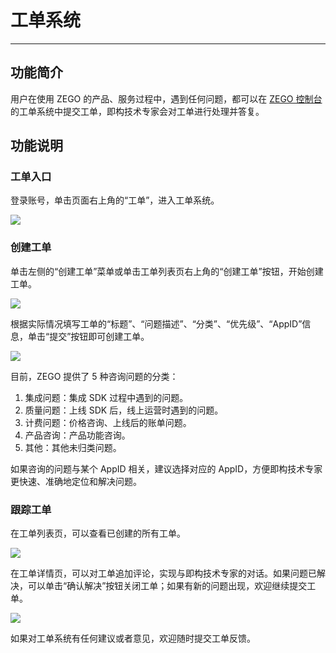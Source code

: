 # 工单系统

- - -

## 功能简介

用户在使用 ZEGO 的产品、服务过程中，遇到任何问题，都可以在 [ZEGO 控制台](https://console.zego.im/) 的工单系统中提交工单，即构技术专家会对工单进行处理并答复。


## 功能说明

### 工单入口

登录账号，单击页面右上角的“工单”，进入工单系统。

<Frame width="512" height="auto" caption=""><img src="https://doc-media.zego.im/sdk-doc/Pics/Consle/Ticket/TicketEnter.png" /></Frame>


### 创建工单

单击左侧的“创建工单”菜单或单击工单列表页右上角的“创建工单”按钮，开始创建工单。

<Frame width="512" height="auto" caption=""><img src="https://doc-media.zego.im/sdk-doc/Pics/Consle/Ticket/TicketCreate.png" /></Frame>

根据实际情况填写工单的“标题”、“问题描述”、“分类”、“优先级”、“AppID”信息，单击“提交”按钮即可创建工单。


<Frame width="512" height="auto" caption=""><img src="https://doc-media.zego.im/sdk-doc/Pics/Consle/Ticket/TicketContent.png" /></Frame>



目前，ZEGO 提供了 5 种咨询问题的分类：

1. 集成问题：集成 SDK 过程中遇到的问题。
2. 质量问题：上线 SDK 后，线上运营时遇到的问题。
3. 计费问题：价格咨询、上线后的账单问题。
4. 产品咨询：产品功能咨询。
5. 其他：其他未归类问题。

<Warning title="注意">



如果咨询的问题与某个 AppID 相关，建议选择对应的 AppID，方便即构技术专家更快速、准确地定位和解决问题。


</Warning>



### 跟踪工单

在工单列表页，可以查看已创建的所有工单。

<Frame width="512" height="auto" caption=""><img src="https://doc-media.zego.im/sdk-doc/Pics/Consle/Ticket/TicketList.png" /></Frame>

在工单详情页，可以对工单追加评论，实现与即构技术专家的对话。如果问题已解决，可以单击“确认解决”按钮关闭工单；如果有新的问题出现，欢迎继续提交工单。

<Frame width="512" height="auto" caption=""><img src="https://doc-media.zego.im/sdk-doc/Pics/Consle/Ticket/TicketResult.png" /></Frame>

<Note title="说明">


如果对工单系统有任何建议或者意见，欢迎随时提交工单反馈。

</Note>

<Content />


